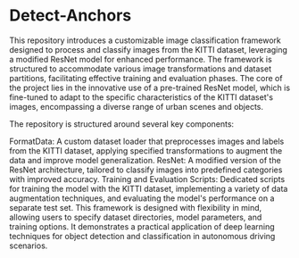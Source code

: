 # Detect-Anchors

This repository introduces a customizable image classification framework designed to process and classify images from the KITTI dataset, leveraging a modified ResNet model for enhanced performance. The framework is structured to accommodate various image transformations and dataset partitions, facilitating effective training and evaluation phases. The core of the project lies in the innovative use of a pre-trained ResNet model, which is fine-tuned to adapt to the specific characteristics of the KITTI dataset's images, encompassing a diverse range of urban scenes and objects.

The repository is structured around several key components:

FormatData: A custom dataset loader that preprocesses images and labels from the KITTI dataset, applying specified transformations to augment the data and improve model generalization.
ResNet: A modified version of the ResNet architecture, tailored to classify images into predefined categories with improved accuracy.
Training and Evaluation Scripts: Dedicated scripts for training the model with the KITTI dataset, implementing a variety of data augmentation techniques, and evaluating the model's performance on a separate test set.
This framework is designed with flexibility in mind, allowing users to specify dataset directories, model parameters, and training options. It demonstrates a practical application of deep learning techniques for object detection and classification in autonomous driving scenarios.

